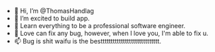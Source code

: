- 👋 Hi, I’m @ThomasHandlag
- 👀 I’m excited to build app.
- 🌱 Learn everything to be a professional software engineer.
- 💞️ Love can fix any bug, however, when I love you, I'm able to fix u. 
- 📫 Bug is shit waifu is the besttttttttttttttttttttttttttttt.
<!---
ThomasHandlag/ThomasHandlag is a ✨ special ✨ repository because its `README.md` (this file) appears on your GitHub profile.
You can click the Preview link to take a look at your changes.
--->
